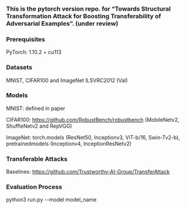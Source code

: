 ### This is the pytorch version repo. for “Towards Structural Transformation Attack for Boosting Transferability of Adversarial Examples”. (under review)

### Prerequisites
PyTorch: 1.10.2 + cu113

### Datasets
MNIST, CIFAR100 and ImageNet ILSVRC2012 (Val)

### Models
MNIST: defined in paper

CIFAR100: https://github.com/RobustBench/robustbench (MobileNetv2, ShuffleNetv2 and RepVGG)

ImageNet: torch.models (ResNet50, Inceptionv3, ViT-b/16, Swin-Tv2-b), pretrainedmodels (Inceptionv4, InceptionResNetv2)

### Transferable Attacks
Baselines: https://github.com/Trustworthy-AI-Group/TransferAttack

### Evaluation Process
python3 run.py --model model_name 
